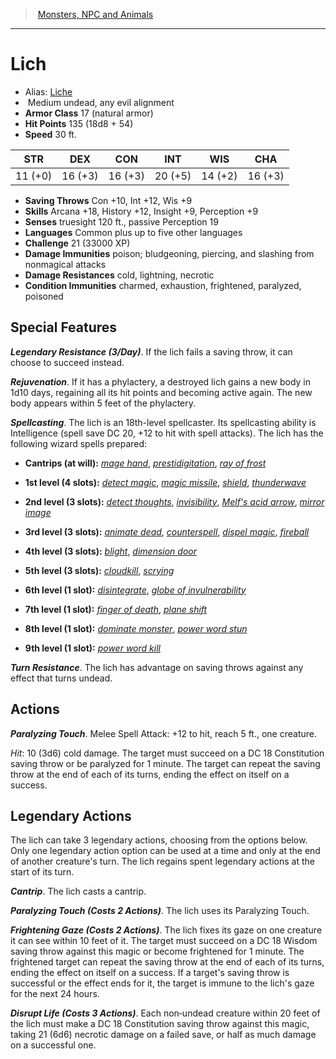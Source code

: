 ﻿> [Monsters, NPC and Animals](srd_monsters.md)

---

# Lich

- Alias: [Liche](hd_monsters_liche.md)
-  Medium undead, any evil alignment
- **Armor Class** 17 (natural armor)
- **Hit Points** 135 (18d8 + 54)
- **Speed** 30 ft.

|STR|DEX|CON|INT|WIS|CHA|
|---|---|---|---|---|---|
|11 (+0)|16 (+3)|16 (+3)|20 (+5)|14 (+2)|16 (+3)|

- **Saving Throws** Con +10, Int +12, Wis +9
- **Skills** Arcana +18, History +12, Insight +9, Perception +9
- **Senses** truesight 120 ft., passive Perception 19
- **Languages** Common plus up to five other languages
- **Challenge** 21 (33000 XP)
- **Damage Immunities** poison; bludgeoning, piercing, and slashing from nonmagical attacks
- **Damage Resistances** cold, lightning, necrotic
- **Condition Immunities** charmed, exhaustion, frightened, paralyzed, poisoned

## Special Features

**_Legendary Resistance (3/Day)_**. If the lich fails a saving throw, it can choose to succeed instead.

**_Rejuvenation_**. If it has a phylactery, a destroyed lich gains a new body in 1d10 days, regaining all its hit points and becoming active again. The new body appears within 5 feet of the phylactery.

**_Spellcasting_**. The lich is an 18th-level spellcaster. Its spellcasting ability is Intelligence (spell save DC 20, +12 to hit with spell attacks). The lich has the following wizard spells prepared:

* **Cantrips (at will):** _[mage hand](srd_spells_mage_hand.md)_, _[prestidigitation](srd_spells_prestidigitation.md)_, _[ray of frost](srd_spells_ray_of_frost.md)_

* **1st level (4 slots):** _[detect magic](srd_spells_detect_magic.md)_, _[magic missile](srd_spells_magic_missile.md)_, _[shield](srd_spells_shield.md)_, _[thunderwave](srd_spells_thunderwave.md)_

* **2nd level (3 slots):** _[detect thoughts](srd_spells_detect_thoughts.md)_, _[invisibility](srd_spells_invisibility.md)_, _[Melf's acid arrow](spells_vo.md#melfs-acid-arrow)_, _[mirror image](srd_spells_mirror_image.md)_

* **3rd level (3 slots):** _[animate dead](srd_spells_animate_dead.md)_, _[counterspell](srd_spells_counterspell.md)_, _[dispel magic](srd_spells_dispel_magic.md)_, _[fireball](srd_spells_fireball.md)_

* **4th level (3 slots):** _[blight](srd_spells_blight.md)_, _[dimension door](srd_spells_dimension_door.md)_

* **5th level (3 slots):** _[cloudkill](srd_spells_cloudkill.md)_, _[scrying](srd_spells_scrying.md)_

* **6th level (1 slot):** _[disintegrate](srd_spells_disintegrate.md)_, _[globe of invulnerability](srd_spells_globe_of_invulnerability.md)_

* **7th level (1 slot):** _[finger of death](srd_spells_finger_of_death.md)_, _[plane shift](srd_spells_plane_shift.md)_

* **8th level (1 slot):** _[dominate monster](srd_spells_dominate_monster.md)_, _[power word stun](srd_spells_power_word_stun.md)_

* **9th level (1 slot):** _[power word kill](srd_spells_power_word_kill.md)_

**_Turn Resistance_**. The lich has advantage on saving throws against any effect that turns undead.

## Actions

**_Paralyzing Touch_**. Melee Spell Attack: +12 to hit, reach 5 ft., one creature.

_Hit_: 10 (3d6) cold damage. The target must succeed on a DC 18 Constitution saving throw or be paralyzed for 1 minute. The target can repeat the saving throw at the end of each of its turns, ending the effect on itself on a success.

## Legendary Actions

The lich can take 3 legendary actions, choosing from the options below. Only one legendary action option can be used at a time and only at the end of another creature's turn. The lich regains spent legendary actions at the start of its turn.

**_Cantrip_**. The lich casts a cantrip.

**_Paralyzing Touch (Costs 2 Actions)_**. The lich uses its Paralyzing Touch.

**_Frightening Gaze (Costs 2 Actions)_**. The lich fixes its gaze on one creature it can see within 10 feet of it. The target must succeed on a DC 18 Wisdom saving throw against this magic or become frightened for 1 minute. The frightened target can repeat the saving throw at the end of each of its turns, ending the effect on itself on a success. If a target's saving throw is successful or the effect ends for it, the target is immune to the lich's gaze for the next 24 hours.

**_Disrupt Life (Costs 3 Actions)_**. Each non‐undead creature within 20 feet of the lich must make a DC 18 Constitution saving throw against this magic, taking 21 (6d6) necrotic damage on a failed save, or half as much damage on a successful one.

